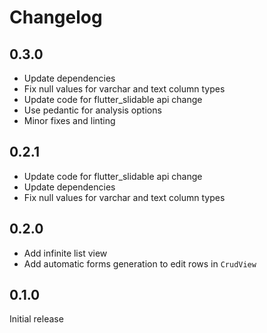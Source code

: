 # Changelog

## 0.3.0

- Update dependencies
- Fix null values for varchar and text column types
- Update code for flutter_slidable api change
- Use pedantic for analysis options
- Minor fixes and linting

## 0.2.1

- Update code for flutter_slidable api change
- Update dependencies
- Fix null values for varchar and text column types

## 0.2.0

- Add infinite list view
- Add automatic forms generation to edit rows in `CrudView`

## 0.1.0

Initial release

